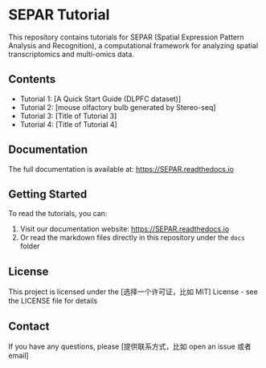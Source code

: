 # SEPAR Tutorial  

This repository contains tutorials for SEPAR (Spatial Expression Pattern Analysis and Recognition), a computational framework for analyzing spatial transcriptomics and multi-omics data. 

## Contents  

- Tutorial 1: [A Quick Start Guide (DLPFC dataset)]  
- Tutorial 2: [mouse olfactory bulb generated by Stereo-seq]  
- Tutorial 3: [Title of Tutorial 3]  
- Tutorial 4: [Title of Tutorial 4]  

## Documentation  

The full documentation is available at: https://SEPAR.readthedocs.io  

## Getting Started  

To read the tutorials, you can:  
1. Visit our documentation website: https://SEPAR.readthedocs.io  
2. Or read the markdown files directly in this repository under the `docs` folder  

## License  

This project is licensed under the [选择一个许可证，比如 MIT] License - see the LICENSE file for details  

## Contact  

If you have any questions, please [提供联系方式，比如 open an issue 或者 email]